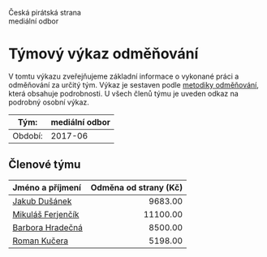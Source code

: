 Česká pirátská strana  
mediální odbor

Týmový výkaz odměňování
===========================

V tomtu výkazu zveřejňujeme základní informace o vykonané práci a odměňování
za určitý tým. Výkaz je sestaven podle [metodiky odměňování][metodika],
která obsahuje podrobnosti. U všech členů týmu je uveden odkaz na podrobný osobní výkaz.

Tým:                     | mediální odbor
-----------------------  | --------------------
Období:                  | 2017-06

Členové týmu
--------------

| Jméno a příjmení                        |   Odměna od strany (Kč) |
|:----------------------------------------|------------------------:|
| [Jakub Dušánek](jakub-dusanek/)         |                 9683.00 |
| [Mikuláš Ferjenčík](mikulas-ferjencik/) |                11100.00 |
| [Barbora Hradečná](barbora-hradecna/)   |                 8500.00 |
| [Roman Kučera](roman-kucera/)           |                 5198.00 |


[metodika]: https://redmine.pirati.cz/projects/po/wiki/Odmenovani
